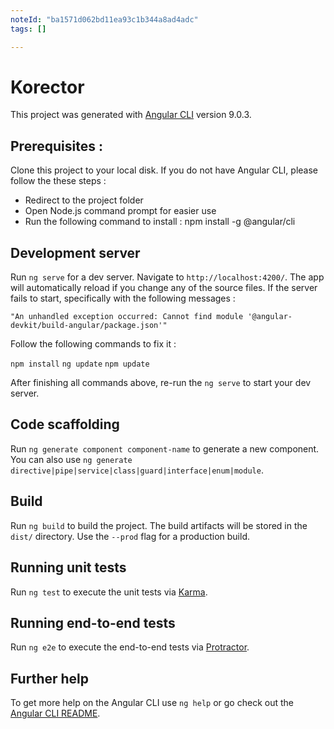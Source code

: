 ```yaml
---
noteId: "ba1571d062bd11ea93c1b344a8ad4adc"
tags: []

---
```


# Korector

This project was generated with [Angular CLI](https://github.com/angular/angular-cli) version 9.0.3.

## Prerequisites : 

Clone this project to your local disk. If you do not have Angular CLI, please follow the these steps :
- Redirect to the project folder
- Open Node.js command prompt for easier use 
- Run the following command to install : 
npm install -g @angular/cli

## Development server

Run `ng serve` for a dev server. Navigate to `http://localhost:4200/`. The app will automatically reload if you change any of the source files.
If the server fails to start, specifically with the following messages : 

`"An unhandled exception occurred: Cannot find module '@angular-devkit/build-angular/package.json'"`

Follow the following commands to fix it : 

`npm install` 
`ng update` 
`npm update`

After finishing all commands above, re-run the `ng serve` to start your dev server. 


## Code scaffolding

Run `ng generate component component-name` to generate a new component. You can also use `ng generate directive|pipe|service|class|guard|interface|enum|module`.

## Build

Run `ng build` to build the project. The build artifacts will be stored in the `dist/` directory. Use the `--prod` flag for a production build.

## Running unit tests

Run `ng test` to execute the unit tests via [Karma](https://karma-runner.github.io).

## Running end-to-end tests

Run `ng e2e` to execute the end-to-end tests via [Protractor](http://www.protractortest.org/).

## Further help

To get more help on the Angular CLI use `ng help` or go check out the [Angular CLI README](https://github.com/angular/angular-cli/blob/master/README.md).
